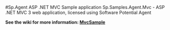#Sp.Agent ASP .NET MVC Sample application
Sp.Samples.Agent.Mvc - ASP .NET MVC 3 web application, licensed using Software Potential Agent

**See the wiki for more information: [MvcSample](https://github.com/SoftwarePotential/samples/wiki/MvcSample)**
